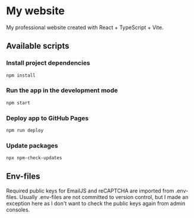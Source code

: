 # My website

My professional website created with React + TypeScript + Vite.

## Available scripts

### Install project dependencies

```sh
npm install
```

### Run the app in the development mode

```sh
npm start
```

### Deploy app to GitHub Pages

```sh
npm run deploy
```

### Update packages

```sh
npx npm-check-updates
```

## Env-files

Required public keys for EmailJS and reCAPTCHA are imported from .env-files. Usually .env-files are not committed to version control, but I made an exception here as I don't want to check the public keys again from admin consoles.
